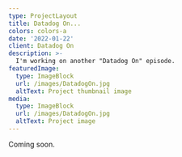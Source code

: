 ```yaml
---
type: ProjectLayout
title: Datadog On...
colors: colors-a
date: '2022-01-22'
client: Datadog On
description: >-
  I'm working on another "Datadog On" episode.
featuredImage:
  type: ImageBlock
  url: /images/DatadogOn.jpg
  altText: Project thumbnail image
media:
  type: ImageBlock
  url: /images/DatadogOn.jpg
  altText: Project image
---
```


Coming soon.
